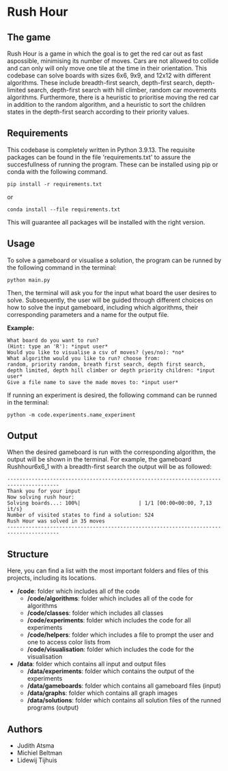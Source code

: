 # Rush Hour


## The game
Rush Hour is a game in which the goal is to get the red car out as fast aspossible, minimising its number of moves. Cars are not allowed to collide and can only will only move one tile at the time in their orientation. This codebase can solve boards with sizes 6x6, 9x9, and 12x12 with different algorithms. These include breadth-first search, depth-first search, depth-limited search, depth-first search with hill climber, random car movements algorithms. Furthermore, there is a heuristic to prioritise moving the red car in addition to the random algorithm, and a heuristic to sort the children states in the depth-first search according to their priority values.

## Requirements
This codebase is completely written in Python 3.9.13. The requisite packages can be found in the file 'requirements.txt' to assure the succesfullness of running the program. These can be installed using pip or conda with the following command.

```
pip install -r requirements.txt
```

or

```
conda install --file requirements.txt
```

This will guarantee all packages will be installed with the right version.


## Usage
To solve a gameboard or visualise a solution, the program can be runned by the following command in the terminal:

```
python main.py
```

Then, the terminal will ask you for the input what board the user desires to solve. Subsequently, the user will be guided through different choices on how to solve the input gameboard, including which algorithms, their corresponding parameters and a name for the output file.

**Example:**
```
What board do you want to run?
(Hint: type an 'R'): *input user*
Would you like to visualise a csv of moves? (yes/no): *no*
What algorithm would you like to run? choose from:
random, priority random, breath first search, depth first search, depth limited, depth hill climber or depth priority children: *input user*
Give a file name to save the made moves to: *input user*
```

If running an experiment is desired, the following command can be runned in the terminal:

```
python -m code.experiments.name_experiment
```

## Output
When the desired gameboard is run with the corresponding algorithm, the output will be shown in the terminal. For example, the gameboard Rushhour6x6_1 with a breadth-first search the output will be as followed:

```
---------------------------------------------------------------------------------------
Thank you for your input
Now solving rush hour:
Solving boards...: 100%|                   | 1/1 [00:00<00:00, 7,13 it/s}
Number of visited states to find a solution: 524
Rush Hour was solved in 35 moves
---------------------------------------------------------------------------------------
```

## Structure
Here, you can find a list with the most important folders and files of this projects, including its locations.

- **/code**: folder which includes all of the code
    - **/code/algorithms**: folder which includes all of the code for algorithms
    - **/code/classes**: folder which includes all classes
    - **/code/experiments**: folder which includes the code for all experiments
    - **/code/helpers**: folder which includes a file to prompt the user and one to access color lists from
    - **/code/visualisation**: folder which includes the code for the visualisation
- **/data**: folder which contains all input and output files
    - **/data/experiments**: folder which contains the output of the experiments
    - **/data/gameboards**: folder which contains all gameboard files (input)
    - **/data/graphs**: folder which contains all graph images
    - **/data/solutions**: folder which contains all solution files of the runned programs (output)

## Authors
- Judith Atsma
- Michiel Beltman
- Lidewij Tijhuis
